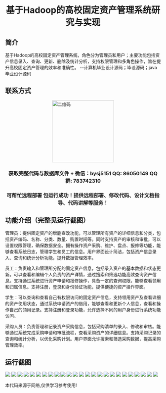 <p><h1 align="center">基于Hadoop的高校固定资产管理系统研究与实现</h1></p>

## 简介
基于Hadoop的高校固定资产管理系统，角色分为管理员和用户；主要功能包括资产信息录入、查询、更新、删除及统计分析，支持权限管理和多角色操作，旨在提升高校固定资产管理的效率和准确性。    --计算机毕业设计源码；毕设源码；java毕业设计源码


## 联系方式
<img src="https://bs-1329754181.cos.ap-shanghai.myqcloud.com/wx.jpg" alt="二维码" style="display: block; margin: 0 auto;" width="200px">
<p><h3 align="center">获取完整代码与数据库文件 + 微信：bysj5151 QQ: 86050149 QQ群: 783742310</h3></p>
<p><h3 align="center">可帮忙远程部署 包运行成功！提供远程部署、修改代码、设计文档指导、代码讲解等服务！</h3></p>

## 功能介绍（完整见运行截图）
管理员：提供固定资产的增删查改功能，可以管理所有资产的详细信息和分类，包括资产编码、名称、分类、数量、购置时间等。同时支持资产的审核和审批，可以设置权限管理，确保数据安全。拥有操作资产采购、维护、盘点、报修等功能，能够查看系统日志，管理学生和员工的信息。用户界面设计简洁，包括资产信息录入、查询和统计分析功能，提升数据管理效率。

员工：负责输入和管理所分配的固定资产信息，包括录入资产的基本数据和状态更新。可以查看和编辑个人负责的资产详情，通过搜索和筛选功能高效查询资产信息。支持通过系统进行资产申请和报修操作，具备一定的查询权限，能够查看领用和归属信息。支持注册，登录和身份验证功能，提供便捷的资产操作界面。

学生：可以查询和查看自己有权限访问的固定资产信息，支持领用资产及查看详细的资产使用状态，通过系统申请资产的借用，能够查看和更新个人信息，查看和操作自己的领用记录。支持注册和登录功能，允许选择不同的用户身份进行系统功能访问。

采购人员：负责管理和记录资产采购信息，包括采购清单的录入、修改和审核。能够通过系统完成采购申请和审批流程，查看采购资产的详细信息。支持采购记录的查询和统计分析，以优化采购计划。用户界面允许搜索和筛选采购数据，提高采购管理效率。


## 运行截图
![](https://bs-1329754181.cos.ap-shanghai.myqcloud.com/spring/HadoopCampusAssetManagementSystemResearchAndImplementation/img/001.jpg)
![](https://bs-1329754181.cos.ap-shanghai.myqcloud.com/spring/HadoopCampusAssetManagementSystemResearchAndImplementation/img/002.jpg)
![](https://bs-1329754181.cos.ap-shanghai.myqcloud.com/spring/HadoopCampusAssetManagementSystemResearchAndImplementation/img/003.jpg)
![](https://bs-1329754181.cos.ap-shanghai.myqcloud.com/spring/HadoopCampusAssetManagementSystemResearchAndImplementation/img/004.jpg)
![](https://bs-1329754181.cos.ap-shanghai.myqcloud.com/spring/HadoopCampusAssetManagementSystemResearchAndImplementation/img/005.jpg)
![](https://bs-1329754181.cos.ap-shanghai.myqcloud.com/spring/HadoopCampusAssetManagementSystemResearchAndImplementation/img/006.jpg)
![](https://bs-1329754181.cos.ap-shanghai.myqcloud.com/spring/HadoopCampusAssetManagementSystemResearchAndImplementation/img/007.jpg)
![](https://bs-1329754181.cos.ap-shanghai.myqcloud.com/spring/HadoopCampusAssetManagementSystemResearchAndImplementation/img/008.jpg)
![](https://bs-1329754181.cos.ap-shanghai.myqcloud.com/spring/HadoopCampusAssetManagementSystemResearchAndImplementation/img/009.jpg)
![](https://bs-1329754181.cos.ap-shanghai.myqcloud.com/spring/HadoopCampusAssetManagementSystemResearchAndImplementation/img/010.jpg)
![](https://bs-1329754181.cos.ap-shanghai.myqcloud.com/spring/HadoopCampusAssetManagementSystemResearchAndImplementation/img/011.jpg)
![](https://bs-1329754181.cos.ap-shanghai.myqcloud.com/spring/HadoopCampusAssetManagementSystemResearchAndImplementation/img/012.jpg)
![](https://bs-1329754181.cos.ap-shanghai.myqcloud.com/spring/HadoopCampusAssetManagementSystemResearchAndImplementation/img/013.jpg)
![](https://bs-1329754181.cos.ap-shanghai.myqcloud.com/spring/HadoopCampusAssetManagementSystemResearchAndImplementation/img/014.jpg)
![](https://bs-1329754181.cos.ap-shanghai.myqcloud.com/spring/HadoopCampusAssetManagementSystemResearchAndImplementation/img/015.jpg)
![](https://bs-1329754181.cos.ap-shanghai.myqcloud.com/spring/HadoopCampusAssetManagementSystemResearchAndImplementation/img/016.jpg)
![](https://bs-1329754181.cos.ap-shanghai.myqcloud.com/spring/HadoopCampusAssetManagementSystemResearchAndImplementation/img/017.jpg)
![](https://bs-1329754181.cos.ap-shanghai.myqcloud.com/spring/HadoopCampusAssetManagementSystemResearchAndImplementation/img/018.jpg)
![](https://bs-1329754181.cos.ap-shanghai.myqcloud.com/spring/HadoopCampusAssetManagementSystemResearchAndImplementation/img/019.jpg)
![](https://bs-1329754181.cos.ap-shanghai.myqcloud.com/spring/HadoopCampusAssetManagementSystemResearchAndImplementation/img/020.jpg)
![](https://bs-1329754181.cos.ap-shanghai.myqcloud.com/spring/HadoopCampusAssetManagementSystemResearchAndImplementation/img/021.jpg)
![](https://bs-1329754181.cos.ap-shanghai.myqcloud.com/spring/HadoopCampusAssetManagementSystemResearchAndImplementation/img/022.jpg)
![](https://bs-1329754181.cos.ap-shanghai.myqcloud.com/spring/HadoopCampusAssetManagementSystemResearchAndImplementation/img/023.jpg)
![](https://bs-1329754181.cos.ap-shanghai.myqcloud.com/spring/HadoopCampusAssetManagementSystemResearchAndImplementation/img/024.jpg)
![](https://bs-1329754181.cos.ap-shanghai.myqcloud.com/spring/HadoopCampusAssetManagementSystemResearchAndImplementation/img/025.jpg)

<p>本代码来源于网络,仅供学习参考使用!</p>

